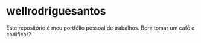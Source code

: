 # wellrodriguesantos
Este repositório é meu portfólio pessoal de trabalhos. Bora tomar um café e codificar?
